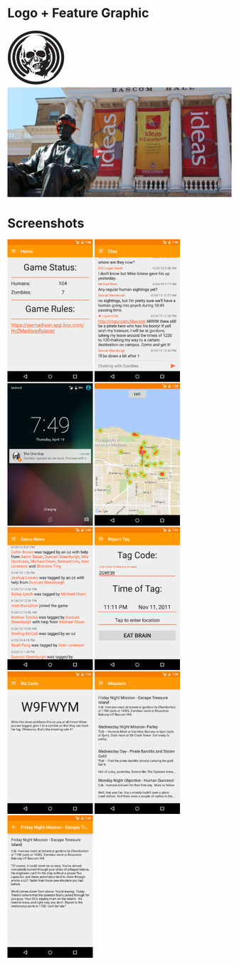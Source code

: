 # Logo + Feature Graphic
<img src="./Logo.png" width="128"/>
<img src="./Feature_Graphic.jpg" width="512"/>


# Screenshots
<img src="./Screenshots/Status.png" width="192"/>
<img src="./Screenshots/Chat_1.0.2.png" width="192"/>
<img src="./Screenshots/Notifications.png" width="192"/>
<img src="./Screenshots/HeatMap.png" width="192"/>
<img src="./Screenshots/GameNews.png" width="192"/>
<img src="./Screenshots/ReportTag.png" width="192"/>
<img src="./Screenshots/MyCode.png" width="192"/>
<img src="./Screenshots/Missions.png" width="192"/>
<img src="./Screenshots/Missions_detail.png" width="192"/>